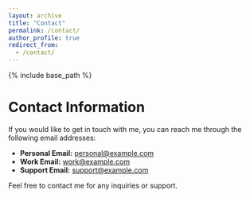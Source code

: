 ```yaml
---
layout: archive
title: "Contact"
permalink: /contact/
author_profile: true
redirect_from:
  - /contact/
---
```


{% include base_path %}

# Contact Information

If you would like to get in touch with me, you can reach me through the following email addresses:

- **Personal Email:** [personal@example.com](mailto:personal@example.com)
- **Work Email:** [work@example.com](mailto:work@example.com)
- **Support Email:** [support@example.com](mailto:support@example.com)

Feel free to contact me for any inquiries or support.